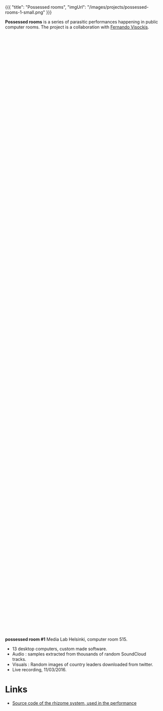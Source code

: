 {{{
  "title": "Possessed rooms",
  "imgUrl": "/images/projects/possessed-rooms-1-small.png"
}}}


**Possessed rooms** is a series of parasitic performances happening in public computer rooms. The project is a collaboration with [Fernando Visockis](http://fernandovisockis.net/).

<iframe data-src="//player.vimeo.com/video/165747866?byline=0&portrait=0" width="100%" height="50%" frameborder="0" webkitallowfullscreen mozallowfullscreen allowfullscreen></iframe>

**possessed room #1** Media Lab Helsinki, computer room 515. 

- 13 desktop computers, custom made software.
- Audio : samples extracted from thousands of random SoundCloud tracks.
- Visuals : Random images of country leaders downloaded from twitter.
- Live recording, 11/03/2016.

Links
======

- [Source code of the rhizome system, used in the performance](http://github.com/sebpiq/rhizome)